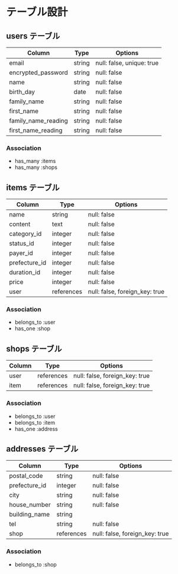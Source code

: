 # テーブル設計

## users テーブル

| Column              | Type   | Options                  |
| ------------------  | ------ | -----------------------  |
| email               | string | null: false, unique: true|
| encrypted_password  | string | null: false              |
| name                | string | null: false              |
| birth_day           | date   | null: false              |
| family_name         | string | null: false              |
| first_name          | string | null: false              |
| family_name_reading | string | null: false              |
| first_name_reading  | string | null: false              |

### Association

- has_many :items
- has_many :shops

## items テーブル

| Column        | Type       | Options                        |
| ------------  | ---------- | ------------------------------ |
| name          | string     | null: false                    |
| content       | text       | null: false                    |
| category_id   | integer    | null: false                    |
| status_id     | integer    | null: false                    |
| payer_id      | integer    | null: false                    |
| prefecture_id | integer    | null: false                    |
| duration_id   | integer    | null: false                    |
| price         | integer    | null: false                    |
| user          | references | null: false, foreign_key: true |

### Association

- belongs_to :user
- has_one    :shop

## shops テーブル

| Column      | Type       | Options                        |
| ----------- | ---------- | ------------------------------ |
| user        | references | null: false, foreign_key: true |
| item        | references | null: false, foreign_key: true |

### Association

- belongs_to :user
- belongs_to :item
- has_one    :address

## addresses テーブル

| Column        | Type       | Options                        |
| -----------   | ---------- | ------------------------------ |
| postal_code   | string     | null: false                    |
| prefecture_id | integer    | null: false                    |
| city          | string     | null: false                    |
| house_number  | string     | null: false                    |
| building_name | string     |                                |
| tel           | string     | null: false                    |
| shop          | references | null: false, foreign_key: true |

### Association

- belongs_to :shop
